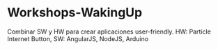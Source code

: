 # Workshops-WakingUp
 Combinar SW y HW para crear aplicaciones user-friendly. HW: Particle Internet Button, SW: AngularJS, NodeJS, Arduino

